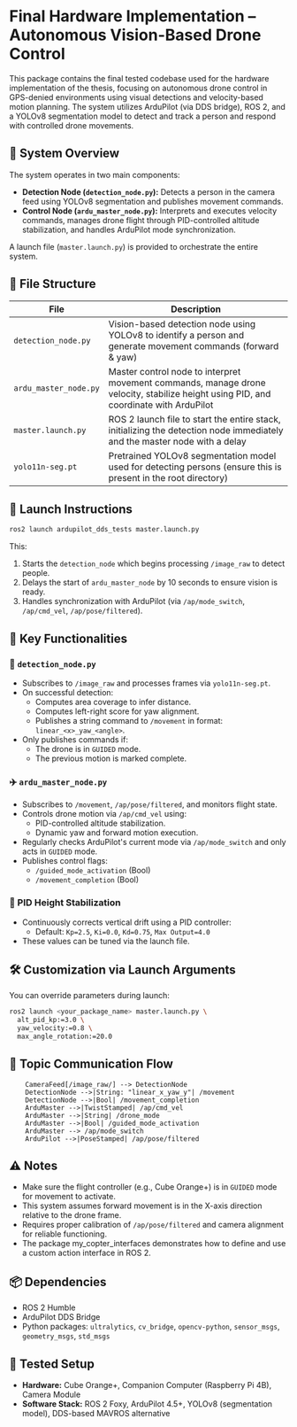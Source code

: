 # Final Hardware Implementation – Autonomous Vision-Based Drone Control

This package contains the final tested codebase used for the hardware implementation of the thesis, focusing on autonomous drone control in GPS-denied environments using visual detections and velocity-based motion planning. The system utilizes ArduPilot (via DDS bridge), ROS 2, and a YOLOv8 segmentation model to detect and track a person and respond with controlled drone movements.

## 🧭 System Overview

The system operates in two main components:

*   **Detection Node (`detection_node.py`):** Detects a person in the camera feed using YOLOv8 segmentation and publishes movement commands.
*   **Control Node (`ardu_master_node.py`):** Interprets and executes velocity commands, manages drone flight through PID-controlled altitude stabilization, and handles ArduPilot mode synchronization.

A launch file (`master.launch.py`) is provided to orchestrate the entire system.

## 📁 File Structure

| File                   | Description                                                                                                                                                               |
| ---------------------- | ------------------------------------------------------------------------------------------------------------------------------------------------------------------------- |
| `detection_node.py`    | Vision-based detection node using YOLOv8 to identify a person and generate movement commands (forward & yaw)                                                                  |
| `ardu_master_node.py`  | Master control node to interpret movement commands, manage drone velocity, stabilize height using PID, and coordinate with ArduPilot                                            |
| `master.launch.py`     | ROS 2 launch file to start the entire stack, initializing the detection node immediately and the master node with a delay                                                   |
| `yolo11n-seg.pt`       | Pretrained YOLOv8 segmentation model used for detecting persons (ensure this is present in the root directory)                                                              |

## 🚀 Launch Instructions

```bash
ros2 launch ardupilot_dds_tests master.launch.py
```

This:

1.  Starts the `detection_node` which begins processing `/image_raw` to detect people.
2.  Delays the start of `ardu_master_node` by 10 seconds to ensure vision is ready.
3.  Handles synchronization with ArduPilot (via `/ap/mode_switch`, `/ap/cmd_vel`, `/ap/pose/filtered`).

## 🧩 Key Functionalities

### 🧠 `detection_node.py`

*   Subscribes to `/image_raw` and processes frames via `yolo11n-seg.pt`.
*   On successful detection:
    *   Computes area coverage to infer distance.
    *   Computes left-right score for yaw alignment.
    *   Publishes a string command to `/movement` in format: `linear_<x>_yaw_<angle>`.
*   Only publishes commands if:
    *   The drone is in `GUIDED` mode.
    *   The previous motion is marked complete.

### ✈️ `ardu_master_node.py`

*   Subscribes to `/movement`, `/ap/pose/filtered`, and monitors flight state.
*   Controls drone motion via `/ap/cmd_vel` using:
    *   PID-controlled altitude stabilization.
    *   Dynamic yaw and forward motion execution.
*   Regularly checks ArduPilot's current mode via `/ap/mode_switch` and only acts in `GUIDED` mode.
*   Publishes control flags:
    *   `/guided_mode_activation` (Bool)
    *   `/movement_completion` (Bool)

### 🔁 PID Height Stabilization

*   Continuously corrects vertical drift using a PID controller:
    *   Default: `Kp=2.5`, `Ki=0.0`, `Kd=0.75`, `Max Output=4.0`
*   These values can be tuned via the launch file.

## 🛠️ Customization via Launch Arguments

You can override parameters during launch:

```bash
ros2 launch <your_package_name> master.launch.py \
  alt_pid_kp:=3.0 \
  yaw_velocity:=0.8 \
  max_angle_rotation:=20.0
```

## 🔄 Topic Communication Flow

```
    CameraFeed[/image_raw/] --> DetectionNode
    DetectionNode -->|String: "linear_x_yaw_y"| /movement
    DetectionNode -->|Bool| /movement_completion
    ArduMaster -->|TwistStamped| /ap/cmd_vel
    ArduMaster -->|String| /drone_mode
    ArduMaster -->|Bool| /guided_mode_activation
    ArduMaster --> /ap/mode_switch
    ArduPilot -->|PoseStamped| /ap/pose/filtered
```

## ⚠️ Notes

*   Make sure the flight controller (e.g., Cube Orange+) is in `GUIDED` mode for movement to activate.
*   This system assumes forward movement is in the X-axis direction relative to the drone frame.
*   Requires proper calibration of `/ap/pose/filtered` and camera alignment for reliable functioning.
*   The package my_copter_interfaces demonstrates how to define and use a custom action interface in ROS 2.

## 📦 Dependencies

*   ROS 2 Humble
*   ArduPilot DDS Bridge
*   Python packages: `ultralytics`, `cv_bridge`, `opencv-python`, `sensor_msgs`, `geometry_msgs`, `std_msgs`

## 🧪 Tested Setup

*   **Hardware:** Cube Orange+, Companion Computer (Raspberry Pi 4B), Camera Module
*   **Software Stack:** ROS 2 Foxy, ArduPilot 4.5+, YOLOv8 (segmentation model), DDS-based MAVROS alternative